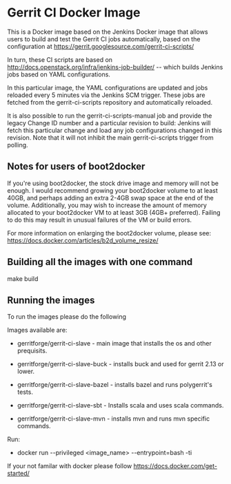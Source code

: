 # Gerrit CI Docker Image

This is a Docker image based on the Jenkins Docker image that allows users
to build and test the Gerrit CI jobs automatically, based on the configuration
at https://gerrit.googlesource.com/gerrit-ci-scripts/

In turn, these CI scripts are based on
http://docs.openstack.org/infra/jenkins-job-builder/ -- which builds Jenkins
jobs based on YAML configurations.

In this particular image, the YAML configurations are updated and jobs
reloaded every 5 minutes via the Jenkins SCM trigger.  These jobs are fetched
from the gerrit-ci-scripts repository and automatically reloaded.

It is also possible to run the gerrit-ci-scripts-manual job and provide the
legacy Change ID number and a particular revision to build: Jenkins will fetch
this particular change and load any job configurations changed in this revision.
Note that it will not inhibit the main gerrit-ci-scripts trigger from polling.

## Notes for users of boot2docker

If you're using boot2docker, the stock drive image and memory will not be enough.
I would recommend growing your boot2docker volume to at least 40GB, and perhaps
adding an extra 2-4GB swap space at the end of the volume.  Additionally, you
may wish to increase the amount of memory allocated to your boot2docker VM to
at least 3GB (4GB+ preferred).  Failing to do this may result in unusual
failures of the VM or build errors.

For more information on enlarging the boot2docker volume, please see:
https://docs.docker.com/articles/b2d_volume_resize/

## Building all the images with one command

make build

## Running the images

To run the images please do the following

Images available are:

* gerritforge/gerrit-ci-slave - main image that installs the os and other prequisits.

* gerritforge/gerrit-ci-slave-buck - installs buck and used for gerrit 2.13 or lower.

* gerritforge/gerrit-ci-slave-bazel - installs bazel and runs polygerrit's tests.

* gerritforge/gerrit-ci-slave-sbt - Installs scala and uses scala commands.

* gerritforge/gerrit-ci-slave-mvn - installs mvn and runs mvn specific commands.

Run:

* docker run --privileged <image_name> --entrypoint=bash -ti

If your not familar with docker please follow https://docs.docker.com/get-started/
